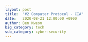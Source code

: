 ```yaml
---
layout: post
title:  "#2 Computer Protocol - CIA"
date:   2020-08-21 12:00:00 +0900
author: Ben Kweon
big_category: tech
sub_category: cyber-security
---
```

